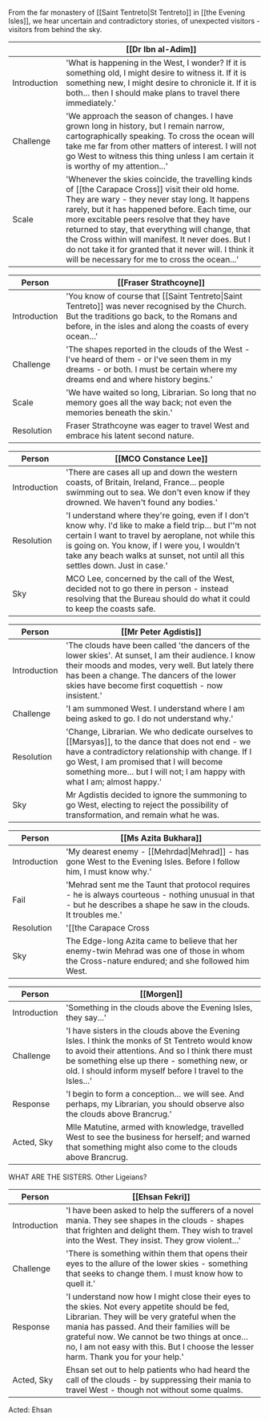 From the far monastery of [[Saint Tentreto|St Tentreto]] in [[the Evening Isles]], we hear uncertain and contradictory stories, of unexpected visitors - visitors from behind the sky.

| |[[Dr Ibn al-Adim]]|
|--|--|
|Introduction| 'What is happening in the West, I wonder? If it is something old, I might desire to witness it. If it is something new, I might desire to chronicle it. If it is both… then I should make plans to travel there immediately.'|
|Challenge|'We approach the season of changes. I have grown long in history, but I remain narrow, cartographically speaking. To cross the ocean will take me far from other matters of interest. I will not go West to witness this thing unless I am certain it is worthy of my attention...'|
|Scale|'Whenever the skies coincide, the travelling kinds of [[the Carapace Cross]] visit their old home. They are wary - they never stay long. It happens rarely, but it has happened before. Each time, our more excitable peers resolve that they have returned to stay, that everything will change, that the Cross within will manifest. It never does. But I do not take it for granted that it never will. I think it will be necessary for me to cross the ocean...' |

| Person | [[Fraser Strathcoyne]] |
|--|--|
|Introduction|'You know of course that [[Saint Tentreto\|Saint Tentreto]] was never recognised by the Church. But the traditions go back, to the Romans and before, in the isles and along the coasts of every ocean…'|
|Challenge| 'The shapes reported in the clouds of the West - I've heard of them - or I've seen them in my dreams - or both. I must be certain where my dreams end and where history begins.'|
| Scale | 'We have waited so long, Librarian. So long that no memory goes all the way back; not even the memories beneath the skin.' |
|Resolution| Fraser Strathcoyne was eager to travel West and embrace his latent second nature.|

| Person | [[MCO Constance Lee]] |
|--|--|
|Introduction| 'There are cases all up and down the western coasts, of Britain, Ireland, France… people swimming out to sea. We don't even know if they drowned. We haven't found any bodies.'
|Resolution| 'I understand where they're going, even if I don't know why. I'd like to make a field trip… but I''m not certain I want to travel by aeroplane, not while this is going on. You know, if I were you, I wouldn't take any beach walks at sunset, not until all this settles down. Just in case.'  |
| Sky | MCO Lee, concerned by the call of the West, decided not to go there in person - instead resolving that the Bureau should do what it could to keep the coasts safe.|

| Person |[[Mr Peter Agdistis]] |
|--|--|
|Introduction|'The clouds have been called 'the dancers of the lower skies'. At sunset, I am their audience. I know their moods and modes, very well. But lately there has been a change. The dancers of the lower skies have become first coquettish - now insistent.'
|Challenge| 'I am summoned West. I understand where I am being asked to go. I do not understand why.' |
| Resolution | 'Change, Librarian. We who dedicate ourselves to [[Marsyas]], to the dance that does not end - we have a contradictory relationship with change. If I go West, I am promised that I will become something more… but I will not; I am happy with what I am; almost happy.' |
| Sky | Mr Agdistis decided to ignore the summoning to go West, electing to reject the possibility of transformation, and remain what he was.|

| Person | [[Ms Azita Bukhara]] |
|--|--|
|Introduction| 'My dearest enemy - [[Mehrdad\|Mehrad]] - has gone West to the Evening Isles. Before I follow him, I must know why.' |
|Fail|'Mehrad sent me the Taunt that protocol requires - he is always courteous - nothing unusual in that - but he describes a shape he saw in the clouds. It troubles me.'|
|Resolution| '[[the Carapace Cross|The Cross]], is it? After all these years, I find something else that Mehrad and I do not have in common. It is almost romantic! And all thanks to you, Librarian.'  |
|Sky| The Edge-long Azita came to believe that her enemy-twin Mehrad was one of those in whom the Cross-nature endured; and she followed him West.|


| Person | [[Morgen]] |
|--|--|
|Introduction| 'Something in the clouds above the Evening Isles, they say...' |
|Challenge| 'I have sisters in the clouds above the Evening Isles. I think the monks of St Tentreto would know to avoid their attentions. And so I think there must be something else up there - something new, or old. I should inform myself before I travel to the Isles...' |
|Response | 'I begin to form a conception… we will see. And perhaps, my Librarian, you should observe also the clouds above Brancrug.'|
|Acted, Sky|Mlle Matutine, armed with knowledge, travelled West to see the business for herself; and warned that something might also come to the clouds above Brancrug.|

WHAT ARE THE SISTERS. Other Ligeians?

| Person | [[Ehsan Fekri]] |
|--|--|
|Introduction| 'I have been asked to help the sufferers of a novel mania. They see shapes in the clouds - shapes that frighten and delight them. They wish to travel into the West. They insist. They grow violent…' |
|Challenge| 'There is something within them that opens their eyes to the allure of the lower skies - something that seeks to change them. I must know how to quell it.' |
| Response | 'I understand now how I might close their eyes to the skies. Not every appetite should be fed, Librarian. They will be very grateful when the mania has passed. And their families will be grateful now. We cannot be two things at once… no, I am not easy with this. But I choose the lesser harm. Thank you for your help.'|
|Acted, Sky| Ehsan set out to help patients who had heard the call of the clouds -  by suppressing their mania to travel West - though not without some qualms.|
 

Acted: Ehsan

